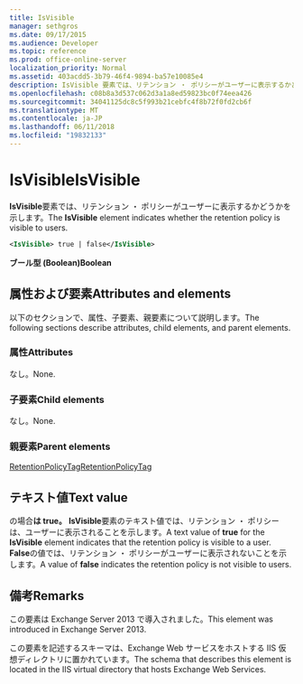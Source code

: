 ```yaml
---
title: IsVisible
manager: sethgros
ms.date: 09/17/2015
ms.audience: Developer
ms.topic: reference
ms.prod: office-online-server
localization_priority: Normal
ms.assetid: 403acdd5-3b79-46f4-9894-ba57e10085e4
description: IsVisible 要素では、リテンション ・ ポリシーがユーザーに表示するかどうかを示します。
ms.openlocfilehash: c08b8a3d537c062d3a1a8ed59823bc0f74eea426
ms.sourcegitcommit: 34041125dc8c5f993b21cebfc4f8b72f0fd2cb6f
ms.translationtype: MT
ms.contentlocale: ja-JP
ms.lasthandoff: 06/11/2018
ms.locfileid: "19832133"
---
```

# <a name="isvisible"></a><span data-ttu-id="06c20-103">IsVisible</span><span class="sxs-lookup"><span data-stu-id="06c20-103">IsVisible</span></span>

<span data-ttu-id="06c20-104">**IsVisible**要素では、リテンション ・ ポリシーがユーザーに表示するかどうかを示します。</span><span class="sxs-lookup"><span data-stu-id="06c20-104">The **IsVisible** element indicates whether the retention policy is visible to users.</span></span> 
  
```XML
<IsVisible> true | false</IsVisible>
```

 <span data-ttu-id="06c20-105">**ブール型 (Boolean)**</span><span class="sxs-lookup"><span data-stu-id="06c20-105">**Boolean**</span></span>
## <a name="attributes-and-elements"></a><span data-ttu-id="06c20-106">属性および要素</span><span class="sxs-lookup"><span data-stu-id="06c20-106">Attributes and elements</span></span>

<span data-ttu-id="06c20-107">以下のセクションで、属性、子要素、親要素について説明します。</span><span class="sxs-lookup"><span data-stu-id="06c20-107">The following sections describe attributes, child elements, and parent elements.</span></span>
  
### <a name="attributes"></a><span data-ttu-id="06c20-108">属性</span><span class="sxs-lookup"><span data-stu-id="06c20-108">Attributes</span></span>

<span data-ttu-id="06c20-109">なし。</span><span class="sxs-lookup"><span data-stu-id="06c20-109">None.</span></span>
  
### <a name="child-elements"></a><span data-ttu-id="06c20-110">子要素</span><span class="sxs-lookup"><span data-stu-id="06c20-110">Child elements</span></span>

<span data-ttu-id="06c20-111">なし。</span><span class="sxs-lookup"><span data-stu-id="06c20-111">None.</span></span>
  
### <a name="parent-elements"></a><span data-ttu-id="06c20-112">親要素</span><span class="sxs-lookup"><span data-stu-id="06c20-112">Parent elements</span></span>

[<span data-ttu-id="06c20-113">RetentionPolicyTag</span><span class="sxs-lookup"><span data-stu-id="06c20-113">RetentionPolicyTag</span></span>](retentionpolicytag.md)
  
## <a name="text-value"></a><span data-ttu-id="06c20-114">テキスト値</span><span class="sxs-lookup"><span data-stu-id="06c20-114">Text value</span></span>

<span data-ttu-id="06c20-115">の場合**は true。** **IsVisible**要素のテキスト値では、リテンション ・ ポリシーは、ユーザーに表示されることを示します。</span><span class="sxs-lookup"><span data-stu-id="06c20-115">A text value of **true** for the **IsVisible** element indicates that the retention policy is visible to a user.</span></span> <span data-ttu-id="06c20-116">**False**の値では、リテンション ・ ポリシーがユーザーに表示されないことを示します。</span><span class="sxs-lookup"><span data-stu-id="06c20-116">A value of **false** indicates the retention policy is not visible to users.</span></span> 
  
## <a name="remarks"></a><span data-ttu-id="06c20-117">備考</span><span class="sxs-lookup"><span data-stu-id="06c20-117">Remarks</span></span>

<span data-ttu-id="06c20-118">この要素は Exchange Server 2013 で導入されました。</span><span class="sxs-lookup"><span data-stu-id="06c20-118">This element was introduced in Exchange Server 2013.</span></span>
  
<span data-ttu-id="06c20-119">この要素を記述するスキーマは、Exchange Web サービスをホストする IIS 仮想ディレクトリに置かれています。</span><span class="sxs-lookup"><span data-stu-id="06c20-119">The schema that describes this element is located in the IIS virtual directory that hosts Exchange Web Services.</span></span>
  

